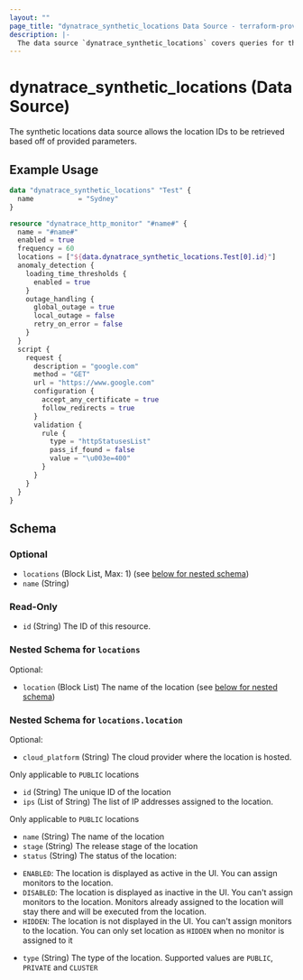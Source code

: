 ```yaml
---
layout: ""
page_title: "dynatrace_synthetic_locations Data Source - terraform-provider-dynatrace"
description: |-
  The data source `dynatrace_synthetic_locations` covers queries for the ID of synthetic locations based off of provided parameters
---
```


# dynatrace_synthetic_locations (Data Source)

The synthetic locations data source allows the location IDs to be retrieved based off of provided parameters.

## Example Usage

```terraform
data "dynatrace_synthetic_locations" "Test" {
  name           = "Sydney"
}

resource "dynatrace_http_monitor" "#name#" {
  name = "#name#" 
  enabled = true 
  frequency = 60 
  locations = ["${data.dynatrace_synthetic_locations.Test[0].id}"] 
  anomaly_detection {
    loading_time_thresholds {
      enabled = true 
    }
    outage_handling {
      global_outage = true 
      local_outage = false 
      retry_on_error = false 
    }
  }
  script {
    request {
      description = "google.com" 
      method = "GET" 
      url = "https://www.google.com" 
      configuration {
        accept_any_certificate = true 
        follow_redirects = true 
      }
      validation {
        rule {
          type = "httpStatusesList" 
          pass_if_found = false 
          value = "\u003e=400" 
        }
      }
    }
  }
}

```

<!-- schema generated by tfplugindocs -->
## Schema

### Optional

- `locations` (Block List, Max: 1) (see [below for nested schema](#nestedblock--locations))
- `name` (String)

### Read-Only

- `id` (String) The ID of this resource.

<a id="nestedblock--locations"></a>
### Nested Schema for `locations`

Optional:

- `location` (Block List) The name of the location (see [below for nested schema](#nestedblock--locations--location))

<a id="nestedblock--locations--location"></a>
### Nested Schema for `locations.location`

Optional:

- `cloud_platform` (String) The cloud provider where the location is hosted. 

 Only applicable to `PUBLIC` locations
- `id` (String) The unique ID of the location
- `ips` (List of String) The list of IP addresses assigned to the location. 

 Only applicable to `PUBLIC` locations
- `name` (String) The name of the location
- `stage` (String) The release stage of the location
- `status` (String) The status of the location: 

* `ENABLED`: The location is displayed as active in the UI. You can assign monitors to the location. 
* `DISABLED`: The location is displayed as inactive in the UI. You can't assign monitors to the location. Monitors already assigned to the location will stay there and will be executed from the location. 
* `HIDDEN`: The location is not displayed in the UI. You can't assign monitors to the location. You can only set location as `HIDDEN` when no monitor is assigned to it
- `type` (String) The type of the location. Supported values are `PUBLIC`, `PRIVATE` and `CLUSTER`